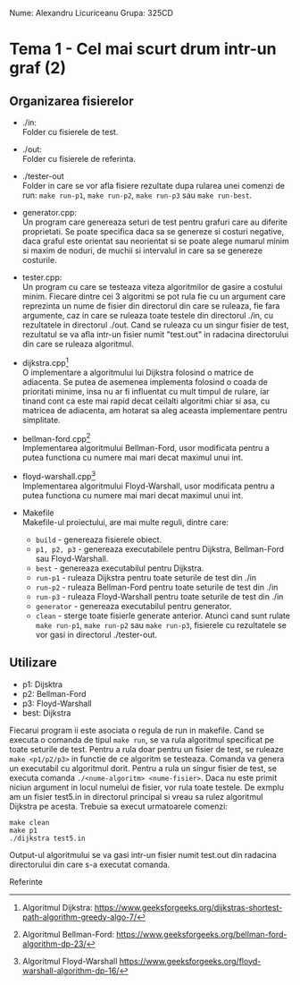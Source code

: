 Nume: Alexandru Licuriceanu
Grupa: 325CD

# Tema 1 - Cel mai scurt drum intr-un graf (2)

Organizarea fisierelor
-

* ./in: \
	Folder cu fisierele de test.

* ./out: \
	Folder cu fisierele de referinta.
	
* ./tester-out \
	Folder in care se vor afla fisiere rezultate dupa rularea unei comenzi de run:
	`make run-p1`, `make run-p2`, `make run-p3` sau `make run-best`.

* generator.cpp:  \
	Un program care genereaza seturi de test pentru grafuri care au diferite proprietati.
	Se poate specifica daca sa se genereze si costuri negative, daca graful este orientat
	sau neorientat si se poate alege numarul minim si maxim de noduri, de muchii si
	intervalul in care sa se genereze costurile. 
	
* tester.cpp: \
	Un program cu care se testeaza viteza algoritmilor de gasire a costului minim. Fiecare
	dintre cei 3 algoritmi se pot rula fie cu un argument care reprezinta un nume de fisier
	din directorul din care se ruleaza, fie fara argumente, caz in care se ruleaza toate
	testele din directorul ./in, cu rezultatele in directorul ./out. Cand se ruleaza cu un
	singur fisier de test, rezultatul se va afla intr-un fisier numit "test.out" in radacina
	directorului din care se ruleaza algoritmul.
	
* dijkstra.cpp[^1] \
	O implementare a algoritmului lui Dijkstra folosind o matrice de adiacenta. Se putea de
	asemenea implementa folosind o coada de prioritati minime, insa nu ar fi influentat cu
	mult timpul de rulare, iar tinand cont ca este mai rapid decat ceilalti algoritmi chiar
	si asa, cu matricea de adiacenta, am hotarat sa aleg aceasta implementare pentru simplitate.
	
* bellman-ford.cpp[^2] \
	Implementarea algoritmului Bellman-Ford, usor modificata pentru a putea functiona cu numere
	mai mari decat maximul unui int.
	
* floyd-warshall.cpp[^3] \
	Implementarea algoritmului Floyd-Warshall, usor modificata pentru a putea functiona cu numere
	mai mari decat maximul unui int.
	
* Makefile \
	Makefile-ul proiectului, are mai multe reguli, dintre care:
	* `build` - genereaza fisierele obiect.
	* `p1, p2, p3` - genereaza executabilele pentru Dijkstra, Bellman-Ford sau Floyd-Warshall.
	* `best` - genereaza executabilul pentru Dijkstra.
	* `run-p1` - ruleaza Dijkstra pentru toate seturile de test din ./in
	* `run-p2` - ruleaza Bellman-Ford pentru toate seturile de test din ./in
	* `run-p3` - ruleaza Floyd-Warshall pentru toate seturile de test din ./in
	* `generator` - genereaza executabilul pentru generator.
	* `clean` - sterge toate fisierle generate anterior.
	Atunci cand sunt rulate `make run-p1`, `make run-p2` sau `make run-p3`, fisierele cu rezultatele
	se vor gasi in directorul ./tester-out.
	
Utilizare
-

* p1: Dijsktra
* p2: Bellman-Ford
* p3: Floyd-Warshall
* best: Dijkstra

Fiecarui program ii este asociata o regula de run in makefile. Cand se executa o comanda de tipul
`make run`, se va rula algoritmul specificat pe toate seturile de test. Pentru a rula doar pentru
un fisier de test, se ruleaze `make <p1/p2/p3>` in functie de ce algoritm se testeaza. Comanda va
genera un executabil cu algoritmul dorit. Pentru a rula un singur fisier de test, se executa comanda
`./<nume-algoritm> <nume-fisier>`. Daca nu este primit niciun argument in locul numelui de fisier,
vor rula toate testele. De exmplu am un fisier test5.in in directorul principal si vreau sa rulez
algoritmul Dijkstra pe acesta. Trebuie sa execut urmatoarele comenzi:
	
	make clean
	make p1
	./dijkstra test5.in
	
Output-ul algoritmului se va gasi intr-un fisier numit test.out din radacina directorului din care
s-a executat comanda.

Referinte

[^1]: Algoritmul Dijkstra: https://www.geeksforgeeks.org/dijkstras-shortest-path-algorithm-greedy-algo-7/

[^2]: Algoritmul Bellman-Ford:
https://www.geeksforgeeks.org/bellman-ford-algorithm-dp-23/

[^3]: Algoritmul Floyd-Warshall
https://www.geeksforgeeks.org/floyd-warshall-algorithm-dp-16/
	
